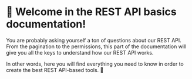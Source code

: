 # 👋 Welcome in the REST API basics documentation!

You are probably asking yourself a ton of questions about our REST API.  
From the pagination to the permissions, this part of the documentation will give you all the keys to understand how our REST API works.

In other words, here you will find everything you need to know in order to create the best REST API-based tools. :rocket:

